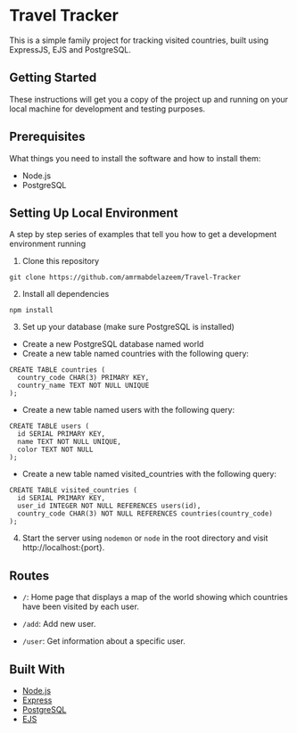 # Travel Tracker

This is a simple family project for tracking visited countries, built using ExpressJS, EJS and PostgreSQL.

## Getting Started

These instructions will get you a copy of the project up and running on your local machine for development and testing purposes.

## Prerequisites

What things you need to install the software and how to install them:

- Node.js
- PostgreSQL

## Setting Up Local Environment

A step by step series of examples that tell you how to get a development environment running

1. Clone this repository

`git clone https://github.com/amrmabdelazeem/Travel-Tracker `

2. Install all dependencies

`npm install`

3. Set up your database (make sure PostgreSQL is installed)

- Create a new PostgreSQL database named world
- Create a new table named countries with the following query:

```
CREATE TABLE countries (
  country_code CHAR(3) PRIMARY KEY,
  country_name TEXT NOT NULL UNIQUE
);
```

- Create a new table named users with the following query:

```
CREATE TABLE users (
  id SERIAL PRIMARY KEY,
  name TEXT NOT NULL UNIQUE,
  color TEXT NOT NULL
);
```

- Create a new table named visited_countries with the following query:

```
CREATE TABLE visited_countries (
  id SERIAL PRIMARY KEY,
  user_id INTEGER NOT NULL REFERENCES users(id),
  country_code CHAR(3) NOT NULL REFERENCES countries(country_code)
);
```

4. Start the server using `nodemon` or `node` in the root directory and visit http://localhost:{port}.

## Routes

- `/`: Home page that displays a map of the world showing which countries have been visited by each user.

- `/add`: Add new user.

- `/user`: Get information about a specific user.

## Built With

- [Node.js](https://nodejs.org/en/)
- [Express](http://expressjs.com/)
- [PostgreSQL](https://www.postgresql.org/)
- [EJS](http://ejs.co/)

